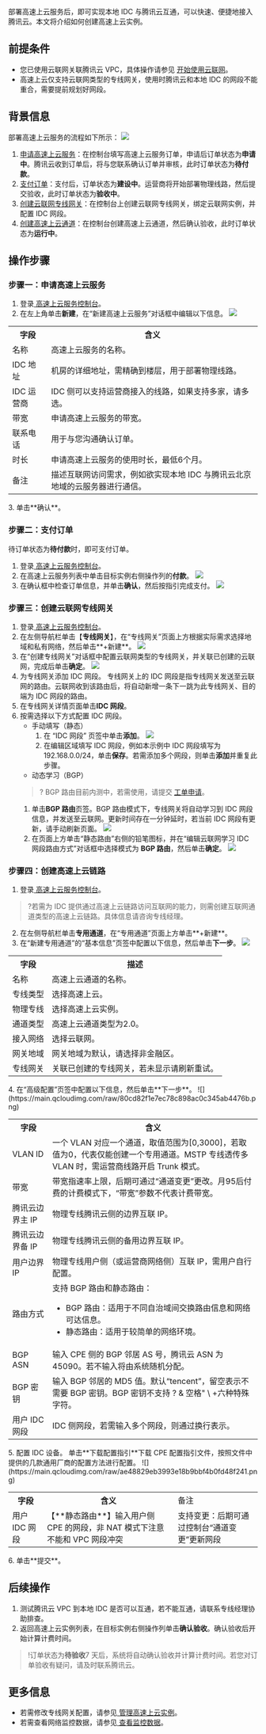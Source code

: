 部署高速上云服务后，即可实现本地 IDC 与腾讯云互通，可以快速、便捷地接入腾讯云。本文将介绍如何创建高速上云实例。

## 前提条件
- 您已使用云联网关联腾讯云 VPC，具体操作请参见 [开始使用云联网](https://cloud.tencent.com/document/product/877/18768)。
- 高速上云仅支持云联网类型的专线网关，使用时腾讯云和本地 IDC 的网段不能重合，需要提前规划好网段。


## 背景信息
部署高速上云服务的流程如下所示：
![](https://main.qcloudimg.com/raw/fddf63a13de42e2d3f842898a775f553.png)
1. [申请高速上云服务](#buzhou1)：在控制台填写高速上云服务订单，申请后订单状态为**申请中**。腾讯云收到订单后，将与您联系确认订单并审核，此时订单状态为**待付款**。
2. [支付订单](#buzhou2)：支付后，订单状态为**建设中**。运营商将开始部署物理线路，然后提交验收，此时订单状态为**验收中**。
3. [创建云联网专线网关](#buzhou3)：在控制台上创建云联网专线网关，绑定云联网实例，并配置 IDC 网段。
4. [创建高速上云通道](#buzhou4)：在控制台创建高速上云通道，然后确认验收，此时订单状态为**运行中**。

## 操作步骤
### 步骤一：申请高速上云服务[](id:buzhou1)
1. 登录[ 高速上云服务控制台](https://console.cloud.tencent.com/dc/cas)。
2. 在左上角单击**新建**，在“新建高速上云服务”对话框中编辑以下信息。
![](https://main.qcloudimg.com/raw/3ecf0d6d21ce13e6d52a44af6c6e22ab.png)
 <table>
<tr>
<th>字段</th>
<th>含义</th>
</tr>
<tr>
<td>名称</td>
<td>高速上云服务的名称。</td>
</tr>
<tr>
<td>IDC 地址</td>
<td>机房的详细地址，需精确到楼层，用于部署物理线路。</td>
</tr>
<tr>
<td>IDC 运营商</td>
<td>IDC 侧可以支持运营商接入的线路，如果支持多家，请多选。</td>
</tr>
<tr>
<td>带宽</td>
<td>申请高速上云服务的带宽。</td>
</tr>
<tr>
<td>联系电话</td>
<td>用于与您沟通确认订单。</td>
</tr>
<tr>
<td>时长</td>
<td>申请高速上云服务的使用时长，最低6个月。</td>
</tr>
<tr>
<td>备注</td>
<td>描述互联网访问需求，例如欲实现本地 IDC 与腾讯云北京地域的云服务器进行通信。</td>
</tr>
</table>
3. 单击**确认**。

### 步骤二：支付订单[](id:buzhou2)
待订单状态为**待付款**时，即可支付订单。
1. 登录[ 高速上云服务控制台](https://console.cloud.tencent.com/dc/cas)。
2. 在高速上云服务列表中单击目标实例右侧操作列的**付款**。
![](https://main.qcloudimg.com/raw/e6ca0178696a72d7f17634e593c698b9.png)
3. 在确认框中检查订单信息，并单击**确认**，然后按指引完成支付。
![](https://main.qcloudimg.com/raw/732840e1210e9dcbc9da783c0c04316d.png)

### 步骤三：创建云联网专线网关[](id:buzhou3)
1. 登录[ 高速上云服务控制台](https://console.cloud.tencent.com/dc/cas)。
2. 在左侧导航栏单击【**专线网关**】，在“专线网关”页面上方根据实际需求选择地域和私有网络，然后单击**+新建**。
![](https://main.qcloudimg.com/raw/2aa5331311fe87111b438c8ae39c3f61.png)
3. 在“创建专线网关”对话框中配置云联网类型的专线网关，并关联已创建的云联网，完成后单击**确定**。
![](https://main.qcloudimg.com/raw/d4ba3632631973c80c7b221d49053c9e.png)
4. 为专线网关添加 IDC 网段。
专线网关上的 IDC 网段是指专线网关发送至云联网的路由。云联网收到该路由后，将自动新增一条下一跳为此专线网关、目的端为 IDC 网段的路由。
 1. 在专线网关详情页面单击**IDC 网段**。
 2. 按需选择以下方式配置 IDC 网段。
    - 手动填写（静态）
       1. 在 “IDC 网段” 页签中单击**添加**。
![](https://main.qcloudimg.com/raw/4d576e5b08e2b95d09e385c48c685b0c.png)
       2. 在编辑区域填写 IDC 网段，例如本示例中 IDC 网段填写为192.168.0.0/24，单击**保存**。若需添加多个网段，则单击**添加**并重复此步骤。
    - 动态学习（BGP）
     >? BGP 路由目前内测中，若需使用，请提交 [工单申请](https://console.cloud.tencent.com/workorder/category)。
     >
       1. 单击**BGP 路由**页签。BGP 路由模式下，专线网关将自动学习到 IDC 网段信息，并发送至云联网。更新时间存在一分钟延时，若当前 IDC 网段有更新，请手动刷新页面。
![](https://main.qcloudimg.com/raw/4624f7a57f445aada17e35dcc1cd4da6.png)
       2. 在页面上方单击“静态路由”右侧的铅笔图标，并在“编辑云联网学习 IDC 网段路由方式”对话框中选择模式为 **BGP 路由**，然后单击**确定**。
![](https://main.qcloudimg.com/raw/d5a089641089c2421939aac7194e8570.png)


### 步骤四：创建高速上云链路[](id:buzhou4)
1. 登录[ 高速上云服务控制台](https://console.cloud.tencent.com/dc/cas)。
>?若需为 IDC 提供通过高速上云链路访问互联网的能力，则需创建互联网通道类型的高速上云链路。具体信息请咨询专线经理。
>
2. 在左侧导航栏单击**专用通道**，在“专用通道”页面上方单击**+新建**。
3. 在“新建专用通道”的“基本信息”页签中配置以下信息，然后单击**下一步**。
![](https://main.qcloudimg.com/raw/34898560b6afa1919f2847b6ee91c1d2.png)
<table>
<tr>
<th>字段</th>
<th>描述</th>
</tr>
<tr>
<td>名称</td>
<td>高速上云通道的名称。</td>
</tr>
<tr>
<td>专线类型</td>
<td>选择高速上云。</td>
</tr>
<tr>
<td>物理专线</td>
<td>选择高速上云实例。</td>
</tr>
<tr>
<td>通道类型</td>
<td>高速上云通道类型为2.0。</td>
</tr>
<tr>
<td>接入网络</td>
<td>选择云联网。</td>
</tr>
<tr>
<td>网关地域</td>
<td>网关地域为默认，请选择非金融区。</td>
</tr>
<tr>
<td>专线网关</td>
<td>关联已创建的专线网关，若未显示请刷新重试。</td>
</tr>
</table>
4. 在“高级配置”页签中配置以下信息，然后单击**下一步**。
![](https://main.qcloudimg.com/raw/80cd82f1e7ec78c898ac0c345ab4476b.png)
<table>
<tr>
<th>字段</th>
<th>含义</th>
</tr>
<tr>
<td>VLAN ID</td>
<td>一个 VLAN 对应一个通道，取值范围为[0,3000]，若取值为0，代表仅能创建一个专用通道。MSTP 专线透传多 VLAN 时，需运营商线路开启 Trunk 模式。</td>
</tr>
<tr>
<td>带宽</td>
<td>带宽指速率上限，后期可通过“通道变更”更改。月95后付费的计费模式下，“带宽”参数不代表计费带宽。</td>
</tr>
<tr>
<td>腾讯云边界主 IP</td>
<td>物理专线腾讯云侧的边界互联 IP。</td>
</tr>
<tr>
<td>腾讯云边界备 IP</td>
<td>物理专线腾讯云侧的备用边界互联 IP。</td>
</tr>
<tr>
<td>用户边界 IP</td>
<td>物理专线用户侧（或运营商网络侧）互联 IP，需用户自行配置。</td>
</tr>
<tr>
<td>路由方式</td>
<td>支持 BGP 路由和静态路由：<ul><li>BGP 路由：适用于不同自治域间交换路由信息和网络可达信息。</li><li>静态路由：适用于较简单的网络环境。</li></ul></td>
</tr>
<tr>
<td>BGP ASN</td>
<td>输入 CPE 侧的 BGP 邻居 AS 号，腾讯云 ASN 为 45090。若不输入将由系统随机分配。</td>
</tr>
<tr>
<td>BGP 密钥</td>
<td>输入 BGP 邻居的 MD5 值。默认“tencent”，留空表示不需要 BGP 密钥。BGP 密钥不支持 ? & 空格" \ +六种特殊字符。</td>
</tr>
<tr>
<td>用户 IDC 网段</td>
<td>IDC 侧网段，若需输入多个网段，则通过换行表示。</td>
</tr>
</table>
5. 配置 IDC 设备。
单击**下载配置指引**下载 CPE 配置指引文件，按照文件中提供的几款通用厂商的配置方法进行配置。
![](https://main.qcloudimg.com/raw/ae48829eb3993e18b9bbf4b0fd48f241.png)
<table>
<tr>
<th>字段</th>
<th>含义</th>
<td>备注</td>
<tr>
<td>用户 IDC 网段</td>
<td>【**静态路由**】输入用户侧 CPE 的网段，非 NAT 模式下注意不能和 VPC 网段冲突</td>
<td>支持变更：后期可通过控制台“通道变更”更新网段</td>
</tr>
<tr>
</table>
6. 单击**提交**。
 

## 后续操作
1. 测试腾讯云 VPC 到本地 IDC 是否可以互通，若不能互通，请联系专线经理协助排查。
2. 返回高速上云实例列表，在目标实例右侧操作列单击**确认验收**。确认验收后开始计算计费时间。
>!订单状态为**待验收**7 天后，系统将自动确认验收并计算计费时间。若您对订单验收有疑问，请及时联系腾讯云。
>

## 更多信息
- 若需修改专线网关配置，请参见[ 管理高速上云实例](https://cloud.tencent.com/document/product/216/53573)。
- 若需查看网络监控数据，请参见[ 查看监控数据](https://cloud.tencent.com/document/product/216/53574)。
